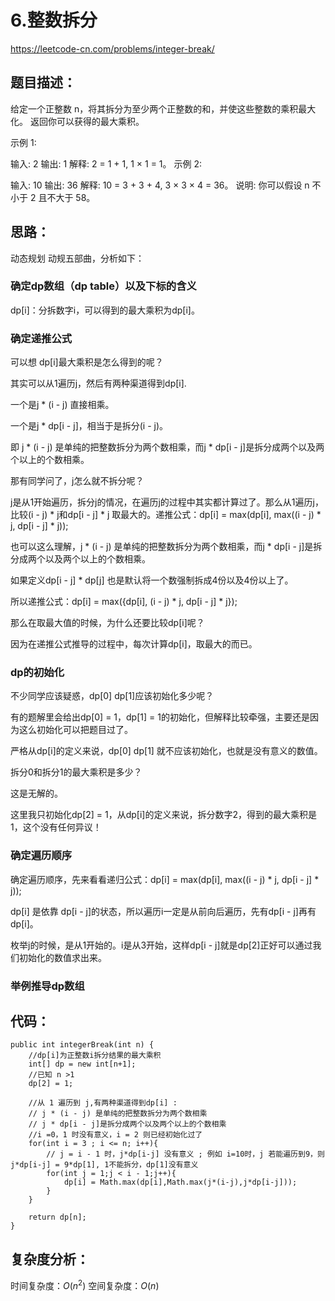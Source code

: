 # 6.整数拆分

https://leetcode-cn.com/problems/integer-break/

## 题目描述：
给定一个正整数 n，将其拆分为至少两个正整数的和，并使这些整数的乘积最大化。 返回你可以获得的最大乘积。

示例 1:

输入: 2
输出: 1
解释: 2 = 1 + 1, 1 × 1 = 1。
示例 2:

输入: 10
输出: 36
解释: 10 = 3 + 3 + 4, 3 × 3 × 4 = 36。
说明: 你可以假设 n 不小于 2 且不大于 58。

## 思路：
动态规划
动规五部曲，分析如下：

### 确定dp数组（dp table）以及下标的含义
dp[i]：分拆数字i，可以得到的最大乘积为dp[i]。

### 确定递推公式
可以想 dp[i]最大乘积是怎么得到的呢？

其实可以从1遍历j，然后有两种渠道得到dp[i].

一个是j * (i - j) 直接相乘。

一个是j * dp[i - j]，相当于是拆分(i - j)。

即 j * (i - j) 是单纯的把整数拆分为两个数相乘，而j * dp[i - j]是拆分成两个以及两个以上的个数相乘。

那有同学问了，j怎么就不拆分呢？

j是从1开始遍历，拆分j的情况，在遍历j的过程中其实都计算过了。那么从1遍历j，比较(i - j) * j和dp[i - j] * j 取最大的。递推公式：dp[i] = max(dp[i], max((i - j) * j, dp[i - j] * j));

也可以这么理解，j * (i - j) 是单纯的把整数拆分为两个数相乘，而j * dp[i - j]是拆分成两个以及两个以上的个数相乘。

如果定义dp[i - j] * dp[j] 也是默认将一个数强制拆成4份以及4份以上了。

所以递推公式：dp[i] = max({dp[i], (i - j) * j, dp[i - j] * j});

那么在取最大值的时候，为什么还要比较dp[i]呢？

因为在递推公式推导的过程中，每次计算dp[i]，取最大的而已。

### dp的初始化
不少同学应该疑惑，dp[0] dp[1]应该初始化多少呢？

有的题解里会给出dp[0] = 1，dp[1] = 1的初始化，但解释比较牵强，主要还是因为这么初始化可以把题目过了。

严格从dp[i]的定义来说，dp[0] dp[1] 就不应该初始化，也就是没有意义的数值。

拆分0和拆分1的最大乘积是多少？

这是无解的。

这里我只初始化dp[2] = 1，从dp[i]的定义来说，拆分数字2，得到的最大乘积是1，这个没有任何异议！

### 确定遍历顺序
确定遍历顺序，先来看看递归公式：dp[i] = max(dp[i], max((i - j) * j, dp[i - j] * j));

dp[i] 是依靠 dp[i - j]的状态，所以遍历i一定是从前向后遍历，先有dp[i - j]再有dp[i]。

枚举j的时候，是从1开始的。i是从3开始，这样dp[i - j]就是dp[2]正好可以通过我们初始化的数值求出来。
### 举例推导dp数组

## 代码：
    public int integerBreak(int n) {
        //dp[i]为正整数i拆分结果的最大乘积
        int[] dp = new int[n+1];
        //已知 n >1
        dp[2] = 1;

        //从 1 遍历到 j,有两种渠道得到dp[i] :
        // j * (i - j) 是单纯的把整数拆分为两个数相乘
        // j * dp[i - j]是拆分成两个以及两个以上的个数相乘
        //i =0，1 时没有意义，i = 2 则已经初始化过了
        for(int i = 3 ; i <= n; i++){
            // j = i - 1 时，j*dp[i-j] 没有意义 ; 例如 i=10时，j 若能遍历到9，则 j*dp[i-j] = 9*dp[1], 1不能拆分，dp[1]没有意义
            for(int j = 1;j < i - 1;j++){
                dp[i] = Math.max(dp[i],Math.max(j*(i-j),j*dp[i-j]));
            }
        }

        return dp[n];
    }
    
## 复杂度分析：
时间复杂度：$O(n^2)$
空间复杂度：$O(n)$
